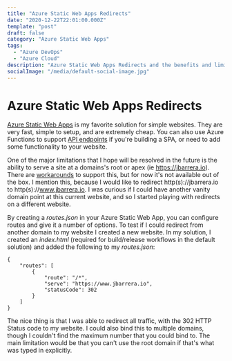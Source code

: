 ```yaml
---
title: "Azure Static Web Apps Redirects"
date: "2020-12-22T22:01:00.000Z"
template: "post"
draft: false
category: "Azure Static Web Apps"
tags:
  - "Azure DevOps"
  - "Azure Cloud"
description: "Azure Static Web Apps Redirects and the benefits and limitations"
socialImage: "/media/default-social-image.jpg"
---
```



# Azure Static Web Apps Redirects
[Azure Static Web Apps](https://docs.microsoft.com/en-us/azure/static-web-apps/) is my favorite solution for simple websites. They are very fast, simple to setup, and are extremely cheap. You can also use Azure Functions to support [API endpoints](https://docs.microsoft.com/en-us/azure/static-web-apps/apis) if you're building a SPA, or need to add some functionality to your website.

One of the major limitations that I hope will be resolved in the future is the ability to serve a site at a domains's root or apex (ie https://jbarrera.io). There are [workarounds](https://burkeholland.github.io/posts/static-app-root-domain) to support this, but for now it's not available out of the box. I mention this, because I would like to redirect http(s)://jbarrera.io to http(s)://www.jbarrera.io. I was curious if I could have another vanity domain point at this current website, and so I started playing with redirects on a different website.

By creating a *routes.json* in your Azure Static Web App, you can configure routes and give it a number of options. To test if I could redirect from another domain to my website I created a new website. In my solution, I created an *index.html* (required for build/release workflows in the default solution) and added the following to my *routes.json*:

    {
        "routes": [
            {
                "route": "/*",
                "serve": "https://www.jbarrera.io",
                "statusCode": 302    
            }
        ]
    }

The nice thing is that I was able to redirect all traffic, with the 302 HTTP Status code to my website. I could also bind this to multiple domains, though I couldn't find the maximum number that you could bind to. The main limitation would be that you can't use the root domain if that's what was typed in explicitly.